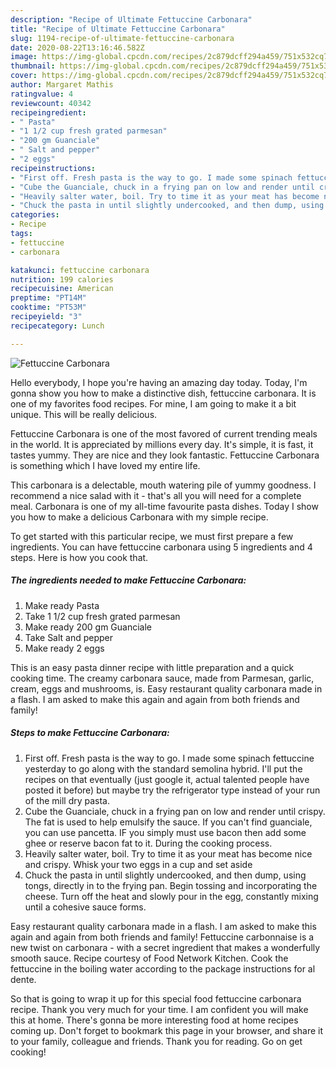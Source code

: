 ```yaml
---
description: "Recipe of Ultimate Fettuccine Carbonara"
title: "Recipe of Ultimate Fettuccine Carbonara"
slug: 1194-recipe-of-ultimate-fettuccine-carbonara
date: 2020-08-22T13:16:46.582Z
image: https://img-global.cpcdn.com/recipes/2c879dcff294a459/751x532cq70/fettuccine-carbonara-recipe-main-photo.jpg
thumbnail: https://img-global.cpcdn.com/recipes/2c879dcff294a459/751x532cq70/fettuccine-carbonara-recipe-main-photo.jpg
cover: https://img-global.cpcdn.com/recipes/2c879dcff294a459/751x532cq70/fettuccine-carbonara-recipe-main-photo.jpg
author: Margaret Mathis
ratingvalue: 4
reviewcount: 40342
recipeingredient:
- " Pasta"
- "1 1/2 cup fresh grated parmesan"
- "200 gm Guanciale"
- " Salt and pepper"
- "2 eggs"
recipeinstructions:
- "First off. Fresh pasta is the way to go. I made some spinach fettuccine yesterday to go along with the standard semolina hybrid. I&#39;ll put the recipes on that eventually (just google it, actual talented people have posted it before) but maybe try the refrigerator type instead of your run of the mill dry pasta."
- "Cube the Guanciale, chuck in a frying pan on low and render until crispy. The fat is used to help emulsify the sauce. If you can&#39;t find guanciale, you can use pancetta. IF you simply must use bacon then add some ghee or reserve bacon fat to it. During the cooking process."
- "Heavily salter water, boil. Try to time it as your meat has become nice and crispy. Whisk your two eggs in a cup and set aside"
- "Chuck the pasta in until slightly undercooked, and then dump, using tongs, directly in to the frying pan. Begin tossing and incorporating the cheese. Turn off the heat and slowly pour in the egg, constantly mixing until a cohesive sauce forms."
categories:
- Recipe
tags:
- fettuccine
- carbonara

katakunci: fettuccine carbonara 
nutrition: 199 calories
recipecuisine: American
preptime: "PT14M"
cooktime: "PT53M"
recipeyield: "3"
recipecategory: Lunch

---
```



![Fettuccine Carbonara](https://img-global.cpcdn.com/recipes/2c879dcff294a459/751x532cq70/fettuccine-carbonara-recipe-main-photo.jpg)

Hello everybody, I hope you're having an amazing day today. Today, I'm gonna show you how to make a distinctive dish, fettuccine carbonara. It is one of my favorites food recipes. For mine, I am going to make it a bit unique. This will be really delicious.

Fettuccine Carbonara is one of the most favored of current trending meals in the world. It is appreciated by millions every day. It's simple, it is fast, it tastes yummy. They are nice and they look fantastic. Fettuccine Carbonara is something which I have loved my entire life.

This carbonara is a delectable, mouth watering pile of yummy goodness. I recommend a nice salad with it - that&#39;s all you will need for a complete meal. Carbonara is one of my all-time favourite pasta dishes. Today I show you how to make a delicious Carbonara with my simple recipe.


To get started with this particular recipe, we must first prepare a few ingredients. You can have fettuccine carbonara using 5 ingredients and 4 steps. Here is how you cook that.

<!--inarticleads1-->

##### The ingredients needed to make Fettuccine Carbonara:

1. Make ready  Pasta
1. Take 1 1/2 cup fresh grated parmesan
1. Make ready 200 gm Guanciale
1. Take  Salt and pepper
1. Make ready 2 eggs


This is an easy pasta dinner recipe with little preparation and a quick cooking time. The creamy carbonara sauce, made from Parmesan, garlic, cream, eggs and mushrooms, is. Easy restaurant quality carbonara made in a flash. I am asked to make this again and again from both friends and family! 

<!--inarticleads2-->

##### Steps to make Fettuccine Carbonara:

1. First off. Fresh pasta is the way to go. I made some spinach fettuccine yesterday to go along with the standard semolina hybrid. I&#39;ll put the recipes on that eventually (just google it, actual talented people have posted it before) but maybe try the refrigerator type instead of your run of the mill dry pasta.
1. Cube the Guanciale, chuck in a frying pan on low and render until crispy. The fat is used to help emulsify the sauce. If you can&#39;t find guanciale, you can use pancetta. IF you simply must use bacon then add some ghee or reserve bacon fat to it. During the cooking process.
1. Heavily salter water, boil. Try to time it as your meat has become nice and crispy. Whisk your two eggs in a cup and set aside
1. Chuck the pasta in until slightly undercooked, and then dump, using tongs, directly in to the frying pan. Begin tossing and incorporating the cheese. Turn off the heat and slowly pour in the egg, constantly mixing until a cohesive sauce forms.


Easy restaurant quality carbonara made in a flash. I am asked to make this again and again from both friends and family! Fettuccine carbonnaise is a new twist on carbonara - with a secret ingredient that makes a wonderfully smooth sauce. Recipe courtesy of Food Network Kitchen. Cook the fettuccine in the boiling water according to the package instructions for al dente. 

So that is going to wrap it up for this special food fettuccine carbonara recipe. Thank you very much for your time. I am confident you will make this at home. There's gonna be more interesting food at home recipes coming up. Don't forget to bookmark this page in your browser, and share it to your family, colleague and friends. Thank you for reading. Go on get cooking!

